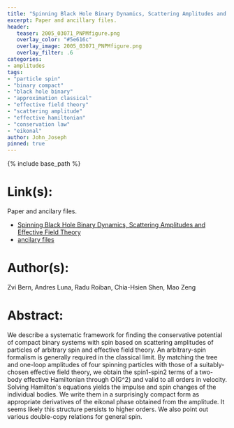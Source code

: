 ```yaml
---
title: "Spinning Black Hole Binary Dynamics, Scattering Amplitudes and Effective Field Theory"
excerpt: Paper and ancillary files.
header:
   teaser: 2005_03071_PNPMfigure.png
   overlay_color: "#5e616c"
   overlay_image: 2005_03071_PNPMfigure.png
   overlay_filter: .6
categories:
- amplitudes
tags:
- "particle spin"
- "binary compact"
- "black hole binary"
- "approximation classical"
- "effective field theory"
- "scattering amplitude"
- "effective hamiltonian"
- "conservation law"
- "eikonal"
author: John_Joseph
pinned: true
---
```

{% include base_path %}

# Link(s):
Paper and ancilary files.
  * [Spinning Black Hole Binary Dynamics, Scattering Amplitudes and Effective Field Theory](https://arxiv.org/abs/2005.03071)
  * [ancilary files](https://arxiv.org/src/2005.03071/anc)

# Author(s):
Zvi Bern, Andres Luna, Radu Roiban, Chia-Hsien Shen, Mao Zeng

# Abstract:
We describe a systematic framework for finding the conservative potential of compact binary systems with spin based on scattering amplitudes of particles of arbitrary spin and effective field theory. An arbitrary-spin formalism is generally required in the classical limit. By matching the tree and one-loop amplitudes of four spinning particles with those of a suitably-chosen effective field theory, we obtain the spin1-spin2 terms of a two-body effective Hamiltonian through O(G^2) and valid to all orders in velocity. Solving Hamilton's equations yields the impulse and spin changes of the individual bodies. We write them in a surprisingly compact form as appropriate derivatives of the eikonal phase obtained from the amplitude. It seems likely this structure persists to higher orders. We also point out various double-copy relations for general spin.